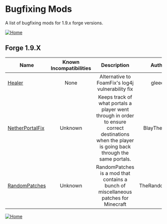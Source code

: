 # Bugfixing Mods

A list of bugfixing mods for 1.9.x forge versions.

[![Home](https://i.imgur.com/zGuelkW.png)](/README.md)

## Forge 1.9.X

| Name | Known Incompatibilities | Description | Author | Bugfixing | [Label](/README.md#labels) |
| --- | :---: | :---: | :---: | :---: | :---: |
| [Healer](https://www.curseforge.com/minecraft/mc-mods/healer) | None | Alternative to FoamFix's log4j vulnerability fix | gleee8 | Both | None |
| [NetherPortalFix](https://www.curseforge.com/minecraft/mc-mods/netherportalfix) | Unknown | Keeps track of what portals a player went through in order to ensure correct destinations when the player is going back through the same portals. | BlayTheNinth | Server | None |
| [RandomPatches](https://www.curseforge.com/minecraft/mc-mods/randompatches-forge) | Unknown | RandomPatches is a mod that contains a bunch of miscellaneous patches for Minecraft | TheRandomLabs | Both | None |

[![Home](https://i.imgur.com/zGuelkW.png)](/README.md)
